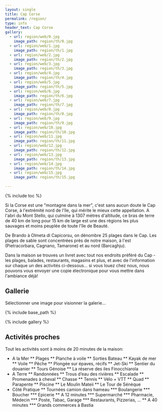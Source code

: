 ```yaml
---
layout: single
title: Cap Corse
permalink: /region/
type: info
header_text: Cap Corse
gallery:
  - url: region/web/0.jpg
    image_path: region/th/0.jpg
  - url: region/web/1.jpg
    image_path: region/th/1.jpg
  - url: region/web/2.jpg
    image_path: region/th/2.jpg
  - url: region/web/3.jpg
    image_path: region/th/3.jpg
  - url: region/web/4.jpg
    image_path: region/th/4.jpg
  - url: region/web/5.jpg
    image_path: region/th/5.jpg
  - url: region/web/6.jpg
    image_path: region/th/6.jpg
  - url: region/web/7.jpg
    image_path: region/th/7.jpg
  - url: region/web/8.jpg
    image_path: region/th/8.jpg
  - url: region/web/9.jpg
    image_path: region/th/9.jpg
  - url: region/web/10.jpg
    image_path: region/th/10.jpg
  - url: region/web/11.jpg
    image_path: region/th/11.jpg
  - url: region/web/12.jpg
    image_path: region/th/12.jpg
  - url: region/web/13.jpg
    image_path: region/th/13.jpg
  - url: region/web/14.jpg
    image_path: region/th/14.jpg
  - url: region/web/15.jpg
    image_path: region/th/15.jpg
  
---
```


{% include toc %}

Si la Corse est une "montagne dans la mer", c'est sans aucun doute le
Cap Corse, à l'extrémité nord de l'île, qui mérite le mieux cette
appellation. A l'abri du Mont Stello, qui culmine à 1307 mètres
d'altitude, ce bras de terre de 40 km de long pour 15 km de large est
une des régions les plus sauvages et moins peuplée de toute l'île de
Beauté.

De Brando à Olmeta di Capicorsu, on dénombre 25 plages dans le
Cap. Les plages de sable sont concentrées près de notre maison, à
l'est (Pietracorbara, Cagnano, Tamarone) et au nord (Barcaghju).

Dans la maison se trouves un livret avec tout nos endroits préféré
du Cap - les plages, balades, restaurants, magasins et plus, et
avec de l'information sur chaque un des activités ci-dessous... si vous
louez chez nous, nous pouvons vous envoyer une copie électronique
pour vous mettre dans l'ambiance déjà!

## Gallerie

Sélectionner une image pour visionner la galerie...

{% include base_path %}

{% include gallery %}

## Activités proches

Tout les activités sont à moins de 20 minutes de la maison:

* A la Mer
** Plages
** Planche à voile
** Sorties Bateau
** Kayak de mer
** Voile
** Pêche
** Plongée sur épaves, récifs
** Jet-Ski
** Sentier du douanier
** Tours Génoise
** La réserve des iles Finocchiarola
* A Terre
** Randonnées
** Trous d’eau des rivières
** Escalade
** Promenades à cheval
** Chasse
** Tennis
** Vélo + VTT
** Quad
** Parapente
** Piscine
** Le Moulin Mateii
** Le Tour de Sénèque
* Côté Pratique
** Tournées camion dans hameau
*** Boulangerie
*** Boucher
*** Epicerie
** A 12 minutes
*** Supermarché
*** Pharmacie, Médecin
*** Poste, Tabac, Garage
*** Restaurants, Pizzerias, ...
** A 40 minutes
*** Grands commerces à Bastia
